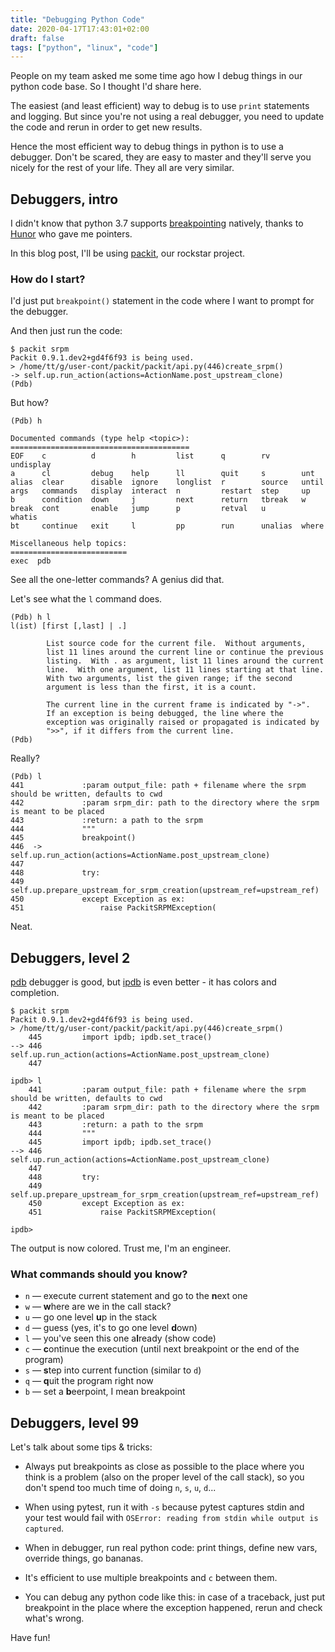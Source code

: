 ```yaml
---
title: "Debugging Python Code"
date: 2020-04-17T17:43:01+02:00
draft: false
tags: ["python", "linux", "code"]
---
```


People on my team asked me some time ago how I debug things in our python code
base. So I thought I'd share here.

The easiest (and least efficient) way to debug is to use `print` statements and
logging. But since you're not using a real debugger, you need to update the
code and rerun in order to get new results.

Hence the most efficient way to debug things in python is to use a debugger.
Don't be scared, they are easy to master and they'll serve you nicely for the
rest of your life. They all are very similar.

<!--more-->

## Debuggers, intro

I didn't know that python 3.7 supports [breakpointing](https://docs.python.org/3/library/functions.html#breakpoint) natively, thanks to
[Hunor](https://github.com/csomh) who gave me pointers.

In this blog post, I'll be using [packit](https://github.com/packit-service/packit), our rockstar project.


### How do I start?

I'd just put `breakpoint()` statement in the code where I want to prompt for the debugger.

And then just run the code:
```
$ packit srpm
Packit 0.9.1.dev2+gd4f6f93 is being used.
> /home/tt/g/user-cont/packit/packit/api.py(446)create_srpm()
-> self.up.run_action(actions=ActionName.post_upstream_clone)
(Pdb) 
```

But how?
```
(Pdb) h

Documented commands (type help <topic>):
========================================
EOF    c          d        h         list      q        rv       undisplay
a      cl         debug    help      ll        quit     s        unt      
alias  clear      disable  ignore    longlist  r        source   until    
args   commands   display  interact  n         restart  step     up       
b      condition  down     j         next      return   tbreak   w        
break  cont       enable   jump      p         retval   u        whatis   
bt     continue   exit     l         pp        run      unalias  where    

Miscellaneous help topics:
==========================
exec  pdb
```

See all the one-letter commands? A genius did that.

Let's see what the `l` command does.
```
(Pdb) h l
l(ist) [first [,last] | .]

        List source code for the current file.  Without arguments,
        list 11 lines around the current line or continue the previous
        listing.  With . as argument, list 11 lines around the current
        line.  With one argument, list 11 lines starting at that line.
        With two arguments, list the given range; if the second
        argument is less than the first, it is a count.

        The current line in the current frame is indicated by "->".
        If an exception is being debugged, the line where the
        exception was originally raised or propagated is indicated by
        ">>", if it differs from the current line.
(Pdb) 
```

Really?
```
(Pdb) l
441             :param output_file: path + filename where the srpm should be written, defaults to cwd
442             :param srpm_dir: path to the directory where the srpm is meant to be placed
443             :return: a path to the srpm
444             """
445             breakpoint()
446  ->         self.up.run_action(actions=ActionName.post_upstream_clone)
447  
448             try:
449                 self.up.prepare_upstream_for_srpm_creation(upstream_ref=upstream_ref)
450             except Exception as ex:
451                 raise PackitSRPMException(
```

Neat.

## Debuggers, level 2

[pdb](https://docs.python.org/3/library/pdb.html#module-pdb) debugger is good,
but [ipdb](https://github.com/gotcha/ipdb) is even better - it has colors and completion.

```
$ packit srpm
Packit 0.9.1.dev2+gd4f6f93 is being used.
> /home/tt/g/user-cont/packit/packit/api.py(446)create_srpm()
    445         import ipdb; ipdb.set_trace()
--> 446         self.up.run_action(actions=ActionName.post_upstream_clone)
    447 

ipdb> l
    441         :param output_file: path + filename where the srpm should be written, defaults to cwd
    442         :param srpm_dir: path to the directory where the srpm is meant to be placed
    443         :return: a path to the srpm
    444         """
    445         import ipdb; ipdb.set_trace()
--> 446         self.up.run_action(actions=ActionName.post_upstream_clone)
    447 
    448         try:
    449             self.up.prepare_upstream_for_srpm_creation(upstream_ref=upstream_ref)
    450         except Exception as ex:
    451             raise PackitSRPMException(

ipdb> 
```

The output is now colored. Trust me, I'm an engineer.

### What commands should you know?

* `n` — execute current statement and go to the **n**ext one
* `w` — **w**here are we in the call stack?
* `u` — go one level **u**p in the stack
* `d` — guess (yes, it's to go one level **d**own)
* `l` — you've seen this one a**l**ready (show code)
* `c` — **c**ontinue the execution (until next breakpoint or the end of the program)
* `s` — **s**tep into current function (similar to `d`)
* `q` — **q**uit the program right now
* `b` — set a **b**eerpoint, I mean breakpoint


## Debuggers, level 99

Let's talk about some tips & tricks:

* Always put breakpoints as close as possible to the place where you think is a
problem (also on the proper level of the call stack), so you don't spend too
much time of doing `n`, `s`, `u`, `d`...

* When using pytest, run it with `-s` because pytest captures stdin and your
test would fail with `OSError: reading from stdin while output is captured`.

* When in debugger, run real python code: print things, define new vars,
override things, go bananas.

* It's efficient to use multiple breakpoints and `c` between them.

* You can debug any python code like this: in case of a traceback, just put
breakpoint in the place where the exception happened, rerun and check what's
wrong.


Have fun!

